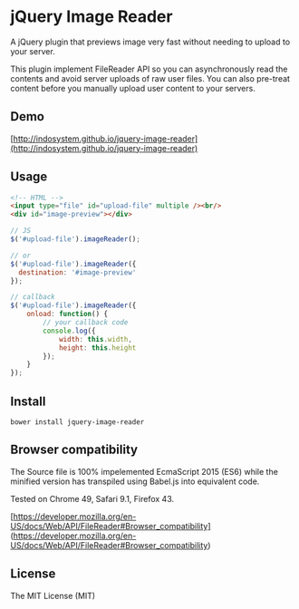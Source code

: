 # jQuery Image Reader
A jQuery plugin that previews image very fast without needing to upload to your server.

This plugin implement FileReader API so you can asynchronously read the contents and avoid server uploads of raw user files.  You can also pre-treat content before you manually upload user content to your servers.

## Demo
[http://indosystem.github.io/jquery-image-reader](http://indosystem.github.io/jquery-image-reader)

## Usage
```html
<!-- HTML -->
<input type="file" id="upload-file" multiple /><br/>
<div id="image-preview"></div>
```

```js
// JS
$('#upload-file').imageReader();

// or
$('#upload-file').imageReader({
  destination: '#image-preview'
});

// callback
$('#upload-file').imageReader({
	onload: function() {
		// your callback code
		console.log({
			width: this.width,
			height: this.height
		});
	}
});
```

## Install
```
bower install jquery-image-reader
```

## Browser compatibility
The Source file is 100% impelemented EcmaScript 2015 (ES6) while the minified version has transpiled using Babel.js into equivalent code.
 
Tested on Chrome 49, Safari 9.1, Firefox 43. 

[https://developer.mozilla.org/en-US/docs/Web/API/FileReader#Browser_compatibility] (https://developer.mozilla.org/en-US/docs/Web/API/FileReader#Browser_compatibility)

## License
The MIT License (MIT)
